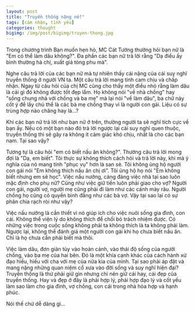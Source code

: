 ```yaml
---
layout: post
title: "Truyền thống nặng nề!"
tags: [cảm nhận, tình yêu]
categories: thought
bigimg: /img/post/bigimg/truyen-thong.jpg
---
```


Trong chương trình Bạn muốn hẹn hò, MC Cát Tường thường hỏi bạn nữ là "Em có thể làm dâu không?". Đa phần các bạn nữ trả lời rằng "Dạ điều ấy bình thường hà chị, xuất giá tòng phu mà".

Nghe câu trả lời của các bạn nữ mà tự nhiên thấy cái nặng của cái suy nghĩ truyền thống ở người VN ta. Một câu trả lời mang tính cam chịu và chấp nhận. Ngay từ câu hỏi của chị MC cũng cho thấy một điều nhỏ rằng làm dâu là cái gì đó không được tốt đẹp lắm. Họ không nói "về nhà chồng" hay "sống chung nhà với chồng và ba mẹ" mà lại nói "về làm dâu", ba chữ này cốt ý để lấy chủ thể là các bà mẹ chồng thay vì là người con gái. Liệu có sự trùng hợp nào chăng hay là...?

Khi các bạn nữ trả lời như bạn nữ ở trên, thường người ta sẽ nghĩ tích cực về bạn ấy. Nếu có một bạn nào đó trả lời ngược lại cái suy nghĩ quen thuộc, truyền thống thì sẽ gây ra không ít cảm giác khó chịu, nhất là cho các bạn nam. Tại sao vậy?

Tương tự là câu hỏi "em có biết nấu ăn không?". Thường câu trả lời mong đợi là "Dạ, em biết". Tôi thực sự không thích cách hỏi và trả lời này, khi mà ý nghĩa của nó mang tính "phục vụ" hơn là san sẻ. Tôi không ủng hộ người con gái nói "Em không thích nấu ăn chị ơi". Tôi ủng hộ họ nói "Em không biết nhưng em sẽ học". Việc nấu nướng, cáng đáng việc nhà tại sao luôn mặc định cho phụ nữ? Cũng như việc giữ tiền luôn phải giao cho vợ? Người con gái, người vợ, người mẹ cũng phải đi làm như các cánh mày râu. Người chồng họ cũng có quyền bình đẳng như các bà vợ. Vậy tại sao lại có sự phân chia rạch ròi như vậy?

Việc nấu nướng là cần thiết vì nó giúp ích cho việc nuôi sống gia đình, con cái. Không thể viện lý do không thích để chối bỏ trách nhiệm được. Có những việc trong cuộc sống không phải ta không thích là ta không phải làm. Ngược lại, không thể đánh giá một người con gái khi họ chưa biết nấu ăn. Chỉ là họ chưa cần phải biết mà thôi.

Việc làm dâu, đơn giản tùy vào hoàn cảnh, vào thái độ sống của người chồng, vào ba mẹ của hai bên. Đó là một khía cạnh khác của cách hành xử đạo hiếu, hiếu với cha với mẹ của nửa kia của mình. Tại sao phải áp đặt và mang nặng những quan niệm cổ xưa vào đời sống và suy nghĩ hiện đại? Truyền thống là thứ phải giữ gìn nhưng chỉ nên giữ cái hay, cái đẹp của truyền thống. Hay và đẹp ở đây là phải hợp lý, phải hợp đạo lý và cốt yếu làm sao làm cho gia đình, vợ chồng, con cái trong nhà hòa hợp và hạnh phúc.

Nói thế chứ dễ dàng gì...